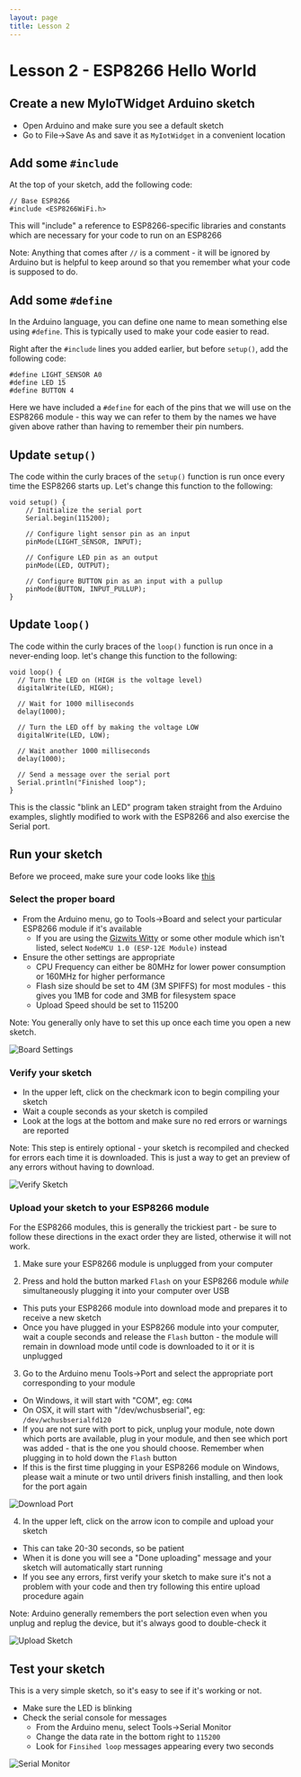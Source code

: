 ```yaml
---
layout: page
title: Lesson 2
---
```


# Lesson 2 - ESP8266 Hello World

## Create a new MyIoTWidget Arduino sketch

* Open Arduino and make sure you see a default sketch
* Go to File->Save As and save it as ```MyIotWidget``` in a convenient location

## Add some ```#include```

At the top of your sketch, add the following code:

```
// Base ESP8266
#include <ESP8266WiFi.h>
```

This will "include" a reference to ESP8266-specific libraries and constants which are necessary for your code to run on an ESP8266

Note: Anything that comes after ```//``` is a comment - it will be ignored by Arduino but is helpful to keep around so that you remember what your code is supposed to do.


## Add some ```#define```

In the Arduino language, you can define one name to mean something else using ```#define```. This is typically used to make your code easier to read. 

Right after the ```#include``` lines you added earlier, but before ```setup()```, add the following code:

```
#define LIGHT_SENSOR A0
#define LED 15
#define BUTTON 4
```

Here we have included a ```#define``` for each of the pins that we will use on the ESP8266 module - this way we can refer to them by the names we have given above rather than having to remember their pin numbers.


## Update ```setup()```

The code within the curly braces of the ```setup()``` function is run once every time the ESP8266 starts up. Let's change this function to the following: 

```
void setup() {
	// Initialize the serial port
	Serial.begin(115200);

	// Configure light sensor pin as an input
	pinMode(LIGHT_SENSOR, INPUT);

	// Configure LED pin as an output
	pinMode(LED, OUTPUT);

	// Configure BUTTON pin as an input with a pullup
	pinMode(BUTTON, INPUT_PULLUP);
}
```

## Update ```loop()```

The code within the curly braces of the ```loop()``` function is run once in a never-ending loop. let's change this function to the following:

```
void loop() {
  // Turn the LED on (HIGH is the voltage level)
  digitalWrite(LED, HIGH);

  // Wait for 1000 milliseconds
  delay(1000);

  // Turn the LED off by making the voltage LOW
  digitalWrite(LED, LOW);

  // Wait another 1000 milliseconds
  delay(1000);

  // Send a message over the serial port
  Serial.println("Finished loop");
}
```

This is the classic "blink an LED" program taken straight from the Arduino examples, slightly modified to work with the ESP8266 and also exercise the Serial port. 


## Run your sketch

Before we proceed, make sure your code looks like [this](MyIoTWidget.ino)

### Select the proper board

* From the Arduino menu, go to Tools->Board and select your particular ESP8266 module if it's available
  * If you are using the [Gizwits Witty](../Witty/info) or some other module which isn't listed, select ```NodeMCU 1.0 (ESP-12E Module)``` instead
* Ensure the other settings are appropriate
  * CPU Frequency can either be 80MHz for lower power consumption or 160MHz for higher performance
  * Flash size should be set to 4M (3M SPIFFS) for most modules - this gives you 1MB for code and 3MB for filesystem space
  * Upload Speed should be set to 115200

Note: You generally only have to set this up once each time you open a new sketch. 

![Board Settings](board_settings.png "Board Settings")


### Verify your sketch

* In the upper left, click on the checkmark icon to begin compiling your sketch
* Wait a couple seconds as your sketch is compiled
* Look at the logs at the bottom and make sure no red errors or warnings are reported

Note: This step is entirely optional - your sketch is recompiled and checked for errors each time it is downloaded. This is just a way to get an preview of any errors without having to download.

![Verify Sketch](verify_sketch.png "Verify Sketch")

### Upload your sketch to your ESP8266 module

For the ESP8266 modules, this is generally the trickiest part - be sure to follow these directions in the exact order they are listed, otherwise it will not work.

1. Make sure your ESP8266 module is unplugged from your computer

2. Press and hold the button marked ```Flash``` on your ESP8266 module *while* simultaneously plugging it into your computer over USB
  * This puts your ESP8266 module into download mode and prepares it to receive a new sketch
  * Once you have plugged in your ESP8266 module into your computer, wait a couple seconds and release the ```Flash``` button - the module will remain in download mode until code is downloaded to it or it is unplugged

3. Go to the Arduino menu Tools->Port and select the appropriate port corresponding to your module
  * On Windows, it will start with "COM", eg: ```COM4```
  * On OSX, it will start with "/dev/wchusbserial", eg: ```/dev/wchusbserialfd120```
  * If you are not sure with port to pick, unplug your module, note down which ports are available, plug in your module, and then see which port was added - that is the one you should choose. Remember when plugging in to hold down the ```Flash``` button
  * If this is the first time plugging in your ESP8266 module on Windows, please wait a minute or two until drivers finish installing, and then look for the port again

![Download Port](download_port.png "Download Port")

4. In the upper left, click on the arrow icon to compile and upload your sketch
  * This can take 20-30 seconds, so be patient
  * When it is done you will see a "Done uploading" message and your sketch will automatically start running
  * If you see any errors, first verify your sketch to make sure it's not a problem with your code and then try following this entire upload procedure again

Note: Arduino generally remembers the port selection even when you unplug and replug the device, but it's always good to double-check it

![Upload Sketch](upload_sketch.png "Upload Sketch")


## Test your sketch

This is a very simple sketch, so it's easy to see if it's working or not.

* Make sure the LED is blinking
* Check the serial console for messages
  * From the Arduino menu, select Tools->Serial Monitor
  * Change the data rate in the bottom right to ```115200```
  * Look for ```Finsihed loop``` messages appearing every two seconds

![Serial Monitor](serial_monitor.png "Serial Monitor")



